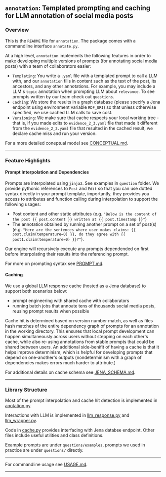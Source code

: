 ## `annotation`: Templated prompting and caching for LLM annotation of social media posts

### Overview

This is the `README` file for `annotation`. The package comes with a commandline interface  `annotate.py`. 

At a high level, `annotation` implements the following features in order to make developing multiple versions of prompts (for annotating social media posts) with a team of collaborators easier:
* `Templating`: You write a `.yaml` file with a templated prompt to call a LLM with, and our `annotation` fills in content such as the text of the post, its ancestors, and any other annotations. For example, you may include a LLM's `topic` annotation when prompting LLM about `relevance`. To see prompts written by our team check out `questions`.
* `Caching`: We store the results in a graph database (please specify a Jena endpoint using environment variable `RDF_URI`) so that unless otherwise specified, we use cached LLM calls to save cost.
* `Versioning`: We make sure that cache respects your local working tree - that is, if you made edits to `evidence_2_3.yaml` file that made it different from the `evidence_2_3.yaml` file that resulted in the cached result, we declare cache miss and run your version.

For a more detailed coneptual model see [CONCEPTUAL.md](CONCEPTUAL.md).

---
### Feature Highlights


#### Prompt Interpolation and Dependencies
Prompts are interpolated using `jinja2`. See examples in `question` folder. We provide pythonic references to `Post` and `Edit` so that you can use dotted syntax directly in your prompt template, importantly, they provides you access to attributes and function calling during interpolation to support the following usages:
* Post content and other static attributes (e.g. `"Below is the content of the post {{ post.content }} written at {{ post.timestamp }}"`)
* The annotation obtained by running another prompt on a set of post(s) (e.g. `"Here are the sentences where user makes claims: {{ post.claim(temperature=0) }}, do they agree with {{ post1.claim(temperature=0) }}?"`). 

Our engine will recursively execute any prompts dependended on first before interpolating their results into the referencing prompt.

For more on prompting syntax see [PROMPT.md](PROMPT.md).

#### Caching
We use a global LLM response cache (hosted as a Jena database) to support both scenarios below:

* prompt engineering with shared cache with collaborators
* running batch jobs that annoate tens of thousands social media posts, reusing prompt results when possible

Cache hit is determined based on version number match, as well as files hash matches of the entire dependency graph of prompts for an annotation in the working directory. This ensures that local prompt development can happen simultaneously across users without stepping on each other's cache, while also re-using annotations from stable prompts that could be shared between users. An additional side-benifit of having a cache is that it helps improve determinism, which is helpful for developing prompts that depend on one-another's outputs (nondeterminism with a graph of dependencies makes errors much harder to attribute.)

For additional details on cache schema see [JENA_SCHEMA.md](JENA_SCHEMA.md).

---
### Library Structure
Most of the prompt interpolation and cache hit detection is implemented in [anotation.py](annotation.py). 

Interactions with LLM is implemented in [llm_response.py](llm_response.py) and [llm_wrapper.py](llm_wrapper.py). 

Code in [cache.py](cache.py) provides interfacing with Jena databse endpoint. Other files include useful utilities and class definitions. 

Example prompts are under `questions/examples`, prompts we used in practice are under `questions/` directly.

---
For commandline usage see [USAGE.md](USAGE.md).

---